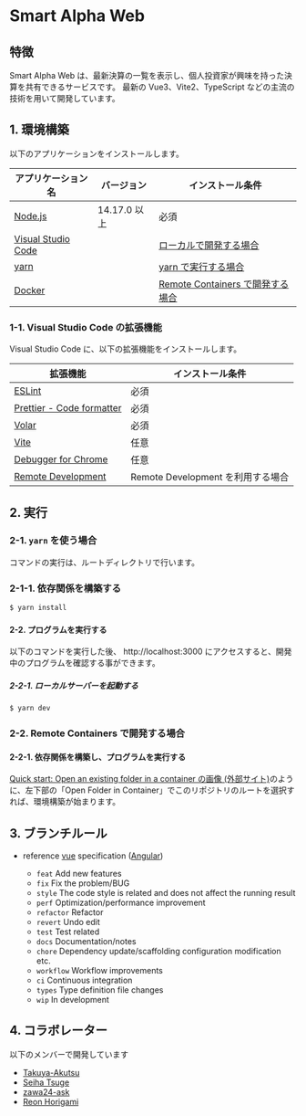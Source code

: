 # Smart Alpha Web

## 特徴

Smart Alpha Web は、最新決算の一覧を表示し、個人投資家が興味を持った決算を共有できるサービスです。
最新の Vue3、Vite2、TypeScript などの主流の技術を用いて開発しています。

## 1. 環境構築

以下のアプリケーションをインストールします。

| アプリケーション名                                   | バージョン   | インストール条件                                                          |
| ---------------------------------------------------- | ------------ | ------------------------------------------------------------------------- |
| [Node.js](https://nodejs.org/ja/)                    | 14.17.0 以上 | 必須                                                                      |
| [Visual Studio Code](https://code.visualstudio.com/) |              | [ローカルで開発する場合](#1-1-visual-studio-code-の拡張機能)              |
| [yarn](https://classic.yarnpkg.com/ja/)              |              | [yarn で実行する場合](#2-1-yarn-を使う場合)                               |
| [Docker](https://docs.docker.com/get-docker/)        |              | [Remote Containers で開発する場合](#2-2-Remote-Containers-で開発する場合) |

### 1-1. Visual Studio Code の拡張機能

Visual Studio Code に、以下の拡張機能をインストールします。

| 拡張機能                                                                                                               | インストール条件                  |
| ---------------------------------------------------------------------------------------------------------------------- | --------------------------------- |
| [ESLint](https://marketplace.visualstudio.com/items?itemName=dbaeumer.vscode-eslint)                                   | 必須                              |
| [Prettier - Code formatter](https://marketplace.visualstudio.com/items?itemName=esbenp.prettier-vscode)                | 必須                              |
| [Volar](https://marketplace.visualstudio.com/items?itemName=johnsoncodehk.volar)                                       | 必須                              |
| [Vite](https://marketplace.visualstudio.com/items?itemName=antfu.vite)                                                 | 任意                              |
| [Debugger for Chrome](https://marketplace.visualstudio.com/items?itemName=msjsdiag.debugger-for-chrome)                | 任意                              |
| [Remote Development](https://marketplace.visualstudio.com/items?itemName=ms-vscode-remote.vscode-remote-extensionpack) | Remote Development を利用する場合 |

## 2. 実行

### 2-1. `yarn` を使う場合

コマンドの実行は、ルートディレクトリで行います。

### 2-1-1. 依存関係を構築する

```bash
$ yarn install
```

#### 2-2. プログラムを実行する

以下のコマンドを実行した後、 http://localhost:3000 にアクセスすると、開発中のプログラムを確認する事ができます。

##### 2-2-1. ローカルサーバーを起動する

```bash
$ yarn dev
```

### 2-2. Remote Containers で開発する場合

#### 2-2-1. 依存関係を構築し、プログラムを実行する

[Quick start: Open an existing folder in a container の画像 (外部サイト)](https://code.visualstudio.com/docs/remote/containers#_quick-start-open-an-existing-folder-in-a-container)のように、左下部の「Open Folder in Container」でこのリポジトリのルートを選択すれば、環境構築が始まります。

## 3. ブランチルール

- reference [vue](https://github.com/vuejs/vue/blob/dev/.github/COMMIT_CONVENTION.md) specification ([Angular](https://github.com/conventional-changelog/conventional-changelog/tree/master/packages/conventional-changelog-angular))

  - `feat` Add new features
  - `fix` Fix the problem/BUG
  - `style` The code style is related and does not affect the running result
  - `perf` Optimization/performance improvement
  - `refactor` Refactor
  - `revert` Undo edit
  - `test` Test related
  - `docs` Documentation/notes
  - `chore` Dependency update/scaffolding configuration modification etc.
  - `workflow` Workflow improvements
  - `ci` Continuous integration
  - `types` Type definition file changes
  - `wip` In development

## 4. コラボレーター

以下のメンバーで開発しています

- [Takuya-Akutsu](https://github.com/Takuya-Akutsu)
- [Seiha Tsuge](https://github.com/seiha-tsuge)
- [zawa24-ask](https://github.com/zawa24-ask)
- [Reon Horigami](https://github.com/reon-horigami)
